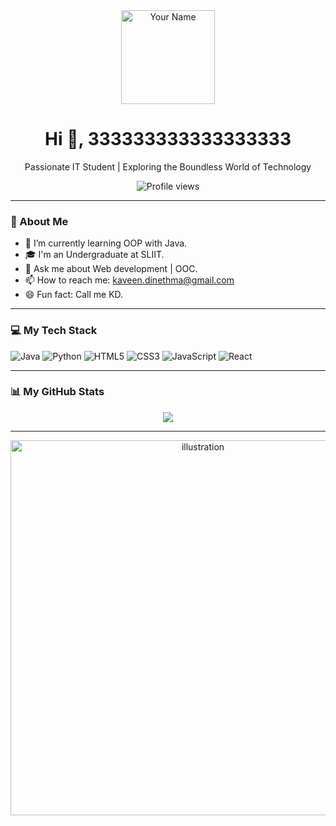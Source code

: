<div align="center">
  <img src="https://YOUR_LINK_TO_AN_AVATAR_OR_LOGO.png" alt="Your Name" width="150"/>
  <h1>Hi 👋, 333333333333333333</h1>
  <p>Passionate IT Student | Exploring the Boundless World of Technology</p>
  <p>
    <img src="https://komarev.com/ghpvc/?username=YOUR_USERNAME&style=flat-square&color=blue" alt="Profile views"/>
  </p>
</div>

---

### 📌 About Me

- 🌱 I’m currently learning OOP with Java.
- 🎓 I'm an Undergraduate at SLIIT.
- 💬 Ask me about Web development | OOC.
- 📫 How to reach me: <a href="mailto:kaveen.dinethma@gmail.com">kaveen.dinethma@gmail.com</a>
- 😄 Fun fact: Call me KD.

---

### 💻 My Tech Stack

<p align="left">
  <img src="https://img.shields.io/badge/Java-ED8B00?style=for-the-badge&logo=java&logoColor=white" alt="Java"/>
  <img src="https://img.shields.io/badge/Python-3776AB?style=for-the-badge&logo=python&logoColor=white" alt="Python"/>
  <img src="https://img.shields.io/badge/HTML5-E34F26?style=for-the-badge&logo=html5&logoColor=white" alt="HTML5"/>
  <img src="https://img.shields.io/badge/CSS3-1572B6?style=for-the-badge&logo=css3&logoColor=white" alt="CSS3"/>
  <img src="https://img.shields.io/badge/JavaScript-F7DF1E?style=for-the-badge&logo=javascript&logoColor=black" alt="JavaScript"/>
  <img src="https://img.shields.io/badge/React-20232A?style=for-the-badge&logo=react&logoColor=61DAFB" alt="React"/>
</p>

---

### 📊 My GitHub Stats

<p align="center">
  <a href="https://github.com/YOUR_USERNAME">
    <img align="center" src="https://github-readme-stats.vercel.app/api?username=YOUR_USERNAME&show_icons=true&theme=dark&hide_border=true" />
  </a>
</p>

---

<div align="center">
  <img src="https://YOUR_LINK_TO_THE_TECH_ILLUSTRATION.svg" alt="illustration" width="600"/>
</div>
